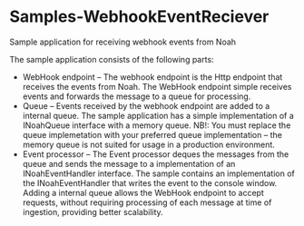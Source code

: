 # Samples-WebhookEventReciever
Sample application for receiving webhook events from Noah

The sample application consists of the following parts:
*	WebHook endpoint – The webhook endpoint is the Http endpoint that receives the events from Noah. The WebHook endpoint simple receives events and forwards the message to a queue for processing.
*	Queue – Events received by the webhook endpoint are added to a internal queue. The sample application has a simple implementation of a INoahQueue interface with a memory queue. NB!: You must replace the queue implemetation with your preferred queue implementation – the memory queue is not suited for usage in a production environment.
*	Event processor – The Event processor deques the messages from the queue and sends the message to a implementation of an INoahEventHandler interface. The sample contains an implementation of the INoahEventHandler that writes the event to the console window.  
Adding a internal queue allows the WebHook endpoint to accept requests, without requiring processing of each message at time of ingestion, providing better scalability.
